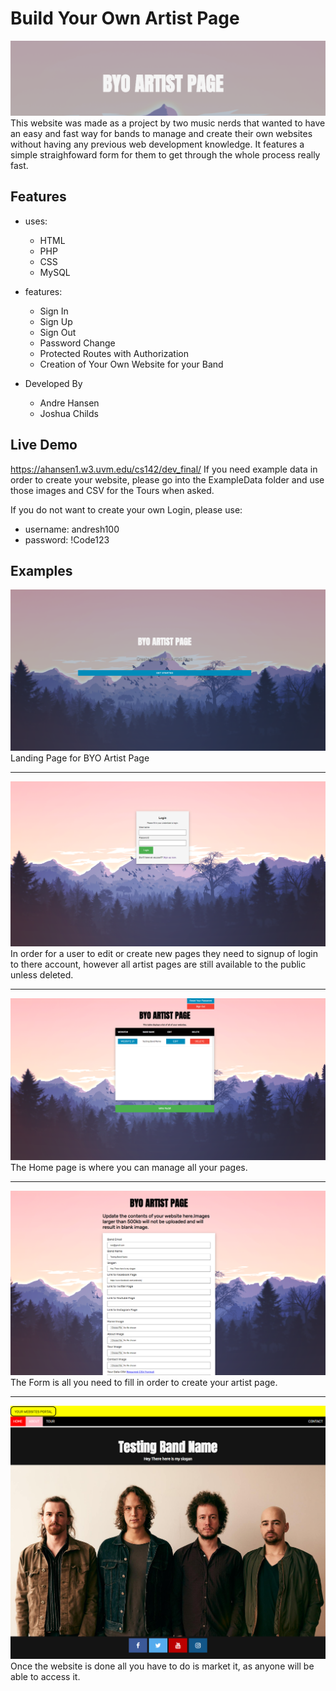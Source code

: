 # Build Your Own Artist Page
<img src="/Assets/Heading.PNG" >
This website was made as a project by two music nerds that wanted to have an easy and fast way for bands to manage and create their own websites without having any previous web development knowledge. It features a simple straighfoward form for them to get through the whole process really fast.

## Features

* uses:
  * HTML
  * PHP
  * CSS
  * MySQL
  
* features:
  * Sign In
  * Sign Up
  * Sign Out
  * Password Change
  * Protected Routes with Authorization
  * Creation of Your Own Website for your Band
  
* Developed By
  * Andre Hansen
  * Joshua Childs
  
## Live Demo
https://ahansen1.w3.uvm.edu/cs142/dev_final/
If you need example data in order to create your website, please go into the ExampleData folder and use those images and CSV for the Tours when asked.

If you do not want to create your own Login, please use:
 * username: andresh100
 * password: !Code123

## Examples
<img src="/Assets/Landing.PNG" >
Landing Page for BYO Artist Page
<hr>
<img src="/Assets/SignIn.PNG" >
In order for a user to edit or create new pages they need to signup of login to there account, however all artist pages are still available to the public unless deleted.
<hr>
<img src="/Assets/Home.PNG" >
The Home page is where you can manage all your pages.
<hr>
<img src="/Assets/Form.PNG" >
The Form is all you need to fill in order to create your artist page.
<hr>
<img src="/Assets/CreatedWebsiteHome.PNG" >
Once the website is done all you have to do is market it, as anyone will be able to access it.
